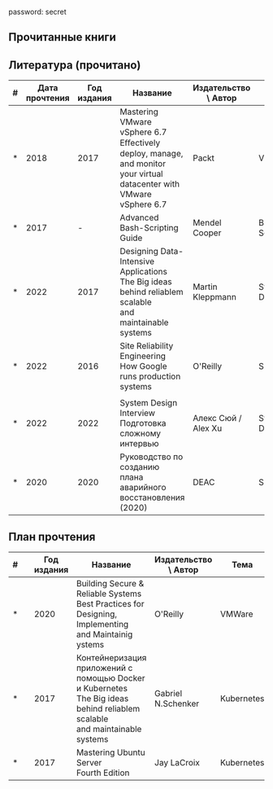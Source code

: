 password: secret

## Прочитанные книги

## Литература (прочитано)
| # | Дата прочтения  | Год издания | Название                                                 |  Издательство \ Автор         | Тема                |  Тип     |   Язык      | Страниц | Ссылка
|---|-----------------|-------------|----------------------------------------------------------|-------------------------------|---------------------|----------|-------------|---------| ------------------------------------------------------------------------|
| * | 2018            |   2017      |  Mastering VMware vSphere 6.7<br>Eﬀectively deploy, manage, and monitor your virtual<br>datacenter with VMware vSphere 6.7 | Packt | VMWare |   Книга  |  Английский |  740    |  D:\DATA\Dropbox\BOOKS\vmware\Mastering VMware vSphere 6.7-2nd Ed_1.pdf |
| * | 2017            |     -       |  Advanced Bash-Scripting Guide |    Mendel Cooper | Bash Scripting      |          |             |         | D:\DATA\Dropbox\BOOKS\Advanced Bash-Scripting Guide.pdf                 | 
| * | 2022            |   2017      |  Designing Data-Intensive Applications<br>The Big ideas behind reliablem scalable<br>and maintainable systems                    |    Martin Kleppmann           | System Design        |   Книга  |  Рус/Анг    |  613   |  D:\DATA\Dropbox\BOOKS\designing-data-intensive-applications.pdf        |
| * | 2022            |   2016      |  Site Reliability Engineering<br>How Google runs production systems                            |    O'Reilly                   | SRE                  |   Книга  |  Рус/Анг    |  550   |  D:\DATA\Dropbox\BOOKS\Site Reliability Engineering ( PDFDrive ).pdf    |
|   |                 |             |                        |                               |                      |          |             |        |                                                                         |
| * | 2022            |   2022      |  System Design Interview<br>Подготовка сложному интервью                    |    Алекс Cюй / Alex Xu        | System Design        |   Книга  |  Рус/Анг     |  304   |  D:\DATA\Dropbox\BOOKS\System_Design_Подготовка_к_сложному_интервью_by_Алекс_Сюй.pdf   |
| * | 2020            |   2020      |  Руководство по созданию плана аварийного восстановления (2020) |    DEAC                | SRE                  |  Брошюра |  Рус         |  30   |  D:\DATA\Dropbox\BOOKS\Rukovodstvo-po-planu-avariinogho-vosstanovlieniia.pdf    |


##  План прочтения
| # |                 | Год издания | Название                                                 |  Издательство \ Автор         | Тема                |  Тип     |   Язык      | Страниц | Ссылка
|---|-----------------|-------------|----------------------------------------------------------|-------------------------------|---------------------|----------|-------------|---------| ------------------------------------------------------------------------|
| * |                 |   2020      |  Building Secure & Reliable Systems<br>Best Practices for Designing, Implementing<br>and Maintainig ystems                       |         O'Reilly              | VMWare              |   Книга  |  Английский |  557    |  D:\DATA\Dropbox\BOOKS\building_secure_and_reliable_systems.pdf |
| * |                 |   2017      |  Контейнеризация приложений с помощью Docker и Kubernetes<br>The Big ideas behind reliablem scalable<br>and maintainable systems|    Gabriel N.Schenker         | Kubernetes           |   Книга  |  Рус/Анг    |  325   |  D:\DATA\Dropbox\BOOKS\docker-kuber.pdf                                 |
| * |                 |   2017      |  Mastering Ubuntu Server<br>Fourth Edition                                 |    Jay LaCroix                | Kubernetes           |   Книга  |  Рус/Анг    |  325   |  D:\DATA\Dropbox\BOOKS\Jay_LaCroix_-_Mastering_Ubuntu_Server_Explore_the_versatile_powerful_Linux_Server_distribution_Ubuntu_22_04_with_this_compr.pdf                                |












